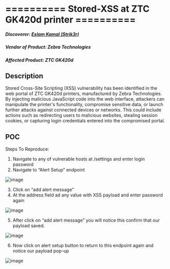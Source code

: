 # ========== Stored-XSS at ZTC GK420d printer ==========
##### Discoverer: [Eslam Kamal (Strik3r)](https://www.linkedin.com/in/eslam-kamal/)
##### Vendor of Product: Zebra Technologies
##### Affected Product: ZTC GK420d

## Description
Stored Cross-Site Scripting (XSS) vulnerability has been identified in the web portal of ZTC GK420d printers, manufactured by Zebra Technologies. By injecting malicious JavaScript code into the web interface, attackers can manipulate the printer's functionality, compromise sensitive data, or launch further attacks against connected devices or networks. This could include actions such as redirecting users to malicious websites, stealing session cookies, or capturing login credentials entered into the compromised portal.


## POC
Steps To Reproduce:
1. Navigate to any of vulnerable hosts at /settings and enter login password
2. Navigate to “Alert Setup” endpoint

![image](https://github.com/strik3r0x1/Vulns/assets/94288990/49069606-d653-4017-a2dc-d5d512a442f6)

3. Click on “add alert message”
4. At the address field ad any value with XSS payload and enter password again

![image](https://github.com/strik3r0x1/Vulns/assets/94288990/1991bc0c-6805-42f5-91c5-69733120aaea)

5.	After click on “add alert message” you will notice this confirm that our payload saved.

![image](https://github.com/strik3r0x1/Vulns/assets/94288990/66b7c375-217c-4bb5-9bce-41272ee91a4c)

6.	Now click on alert setup button to return to this endpoint again and notice our payload pop-up

![image](https://github.com/strik3r0x1/Vulns/assets/94288990/b2a5a99c-2951-4d37-bd8e-773278460f8f)











